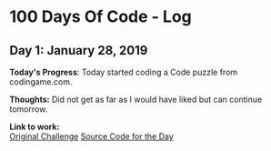 # 100 Days Of Code - Log
## Day 1: January 28, 2019

**Today's Progress**: 
Today started coding a Code puzzle from codingame.com.

**Thoughts:** 
Did not get as far as I would have liked but can continue tomorrow.

**Link to work:** <br> 
[Original Challenge](https://www.codingame.com/ide/puzzle/rooks-movements)
[Source Code for the Day](https://github.com/skullbone55/CodeProjectChallenges/tree/master/CodeProjectChallenges)

